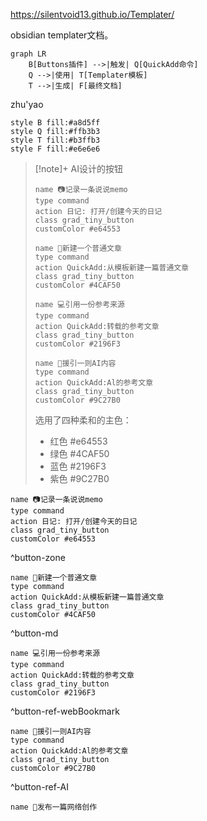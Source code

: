 https://silentvoid13.github.io/Templater/

obsidian templater文档。


```mermaid
graph LR
    B[Buttons插件] -->|触发| Q[QuickAdd命令]
    Q -->|使用| T[Templater模板]
    T -->|生成| F[最终文档]
```

zhu'yao

    style B fill:#a8d5ff
    style Q fill:#ffb3b3
    style T fill:#b3ffb3
    style F fill:#e6e6e6


> [!note]+ AI设计的按钮
> 
> 
> ```button
> name 📷记录一条说说memo
> type command
> action 日记: 打开/创建今天的日记
> class grad_tiny_button
> customColor #e64553
> ```
> 
> ```button
> name 📝新建一个普通文章
> type command
> action QuickAdd:从模板新建一篇普通文章
> class grad_tiny_button
> customColor #4CAF50
> ```
> 
> ```button
> name 💻引用一份参考来源
> type command
> action QuickAdd:转载的参考文章
> class grad_tiny_button
> customColor #2196F3
> ```
> 
> ```button
> name 🤖援引一则AI内容
> type command
> action QuickAdd:Al的参考文章
> class grad_tiny_button
> customColor #9C27B0
> ```
> 
> 选用了四种柔和的主色：
> - 红色 #e64553
> - 绿色 #4CAF50
> - 蓝色 #2196F3
> - 紫色 #9C27B0
> 



```button
name 📷记录一条说说memo
type command
action 日记: 打开/创建今天的日记
class grad_tiny_button
customColor #e64553
```
^button-zone

```button
name 📝新建一个普通文章
type command
action QuickAdd:从模板新建一篇普通文章
class grad_tiny_button
customColor #4CAF50
```
^button-md

```button
name 💻引用一份参考来源
type command
action QuickAdd:转载的参考文章
class grad_tiny_button
customColor #2196F3
```
^button-ref-webBookmark

```button
name 🤖援引一则AI内容
type command
action QuickAdd:Al的参考文章
class grad_tiny_button
customColor #9C27B0
```
^button-ref-AI

```button
name 💬发布一篇网络创作
```
